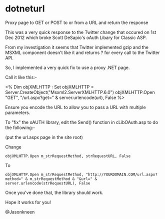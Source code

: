 dotneturl
=========

Proxy page to GET or POST to or from a URL and return the response

This was a very quick response to the Twitter change that occured on 1st Dec 2012 which broke Scott DeSapio's
oAuth Libary for Classic ASP.

From my investigation it seems that Twitter implemented gzip and the MSXML component doesn't like it and 
returns ? for every call to the Twitter API.

So, I implemented a very quick fix to use a proxy .NET page.

Call it like this:-

<%
Dim objXMLHTTP : Set objXMLHTTP = Server.CreateObject("Msxml2.ServerXMLHTTP.6.0")
objXMLHTTP.Open "GET", "/url.aspx?get=" & server.urlencode(url), False
%>

Ensure you encode the URL to allow you to pass a URL with multiple parameters.

To "fix" the oAUTH library, edit the Send() function in cLibOAuth.asp to do the following:-


(put the url.aspx page in the site root)

Change

	objXMLHTTP.Open m_strRequestMethod, strRequestURL, False

To

	objXMLHTTP.Open m_strRequestMethod, "http://YOURDOMAIN.COM/url.aspx?method=" & m_strRequestMethod & "&url=" & server.urlencode(strRequestURL), False


Once you've done that, the library should work.

Hope it works for you!

@Jasonkneen